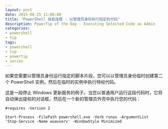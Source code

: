 ```yaml
---
layout: post
date: 2015-08-25 11:00:00
title: "PowerShell 技能连载 - 以管理员身份执行指定的代码"
description: PowerTip of the Day - Executing Selected Code as Admin
categories:
- powershell
- tip
tags:
- powershell
- tip
- powertip
- series
---
```

如果您需要以管理员身份运行指定的脚本片段，您可以以管理员身份临时创建第二个 PowerShell 实例，然后在临时的实例中执行特权代码。

这是一段停止 Windows 更新服务的例子。当您以普通用户运行这段代码时，它将自动弹出提权的对话框，然后在一个新的管理员外壳中执行您的代码：

    #requires -Version 2

    Start-Process -FilePath powershell.exe -Verb runas -ArgumentList 'Stop-Service -Name wuauserv' -WindowStyle Minimized

<!--本文国际来源：[Executing Selected Code as Admin](http://community.idera.com/powershell/powertips/b/tips/posts/executing-selected-code-as-admin)-->
